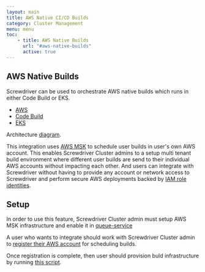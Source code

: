 ```yaml
---
layout: main
title: AWS Native CI/CD Builds
category: Cluster Management
menu: menu
toc:
    - title: AWS Native Builds
      url: "#aws-native-builds"
      active: true
---
```

## AWS Native Builds

Screwdriver can be used to orchestrate AWS native builds which runs in either Code Build or EKS.

* [AWS](https://aws.amazon.com/)
* [Code Build](https://aws.amazon.com/codebuild/)
* [EKS](https://aws.amazon.com/eks/)

Architecture [diagram](https://github.com/screwdriver-cd/screwdriver/issues/2550#issuecomment-930380829).

This integration uses [AWS MSK](https://aws.amazon.com/msk/) to schedule user builds in user's own AWS account. This enables Screwdriver Cluster admins to a setup multi tenant build environment where different user builds are send to their individual AWS accounts without impacting each other. And users can integrate with Screwdriver without having to provide any account or network access to Screwdriver and perform secure AWS deployments backed by [IAM role identities](https://aws.amazon.com/iam/).

## Setup

In order to use this feature, Screwdriver Cluster admin must setup AWS MSK infrastructure and enable it in [queue-service](https://github.com/screwdriver-cd/queue-service/blob/master/config/custom-environment-variables.yaml#L275-L295)

A user who wants to integrate should work with Screwdriver Cluster admin to [register their AWS account](https://github.com/screwdriver-cd/aws-consumer-scripts/#prerequisite) for scheduling builds. 

Once registration is complete, then user should provision buld infrastructure by running [this script](https://github.com/screwdriver-cd/aws-consumer-scripts/#instructions). 

